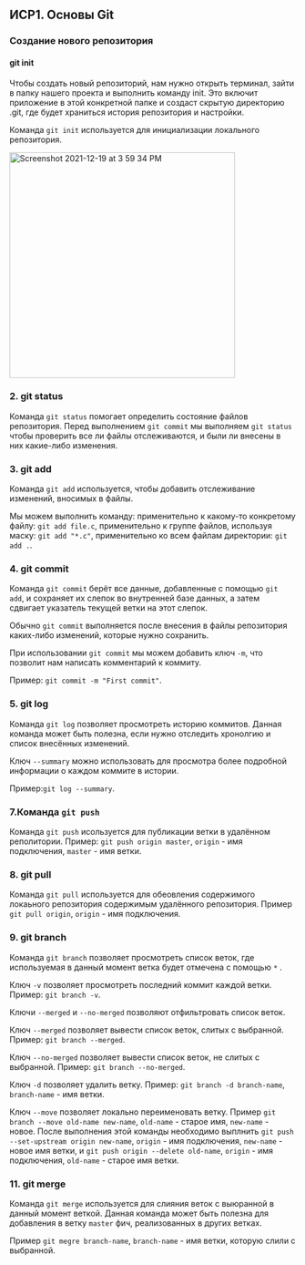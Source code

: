 ## ИСР1. Основы Git

### Создание нового репозитория
#### git init

Чтобы создать новый репозиторий, нам нужно открыть терминал, зайти в папку нашего проекта и выполнить команду init. Это включит приложение в этой конкретной папке и создаст скрытую директорию .git, где будет храниться история репозитория и настройки.

Команда `git init` используется для инициализации локального репозитория.

<img width="396" alt="Screenshot 2021-12-19 at 3 59 34 PM" src="https://user-images.githubusercontent.com/31632695/146675702-a152bcfc-1a52-4802-afc1-4025f398e5e7.png">


### 2. git status

Команда `git status` помогает определить состояние файлов репозитория. Перед выполнением `git commit` мы выполняем `git status` чтобы проверить все ли файлы отслеживаются, и были ли внесены в них какие-либо изменения.

### 3. git add

Команда `git add` используется, чтобы добавить отслеживание изменений, вносимых в файлы.  

Мы можем выполнить команду: применительно к какому-то конкретому файлу: `git add file.c`, применительно к группе файлов, используя маску: `git add "*.c"`, применительно ко всем файлам директории: `git add .`.

### 4. git commit

Команда `git commit` берёт все данные, добавленные с помощью `git add`, и сохраняет их слепок во внутренней базе данных, а затем сдвигает указатель текущей ветки на этот слепок.

Обычно `git commit` выполняется после внесения в файлы репозитория каких-либо изменений, которые нужно сохранить.

При использовании `git commit` мы можем добавить ключ `-m`, что позволит нам написать комментарий к коммиту.

Пример: `git commit -m "First commit"`.

### 5. git log

Команда `git log` позволяет просмотреть историю коммитов. Данная команда может быть полезна, если нужно отследить хронолгию и список внесённых изменений.

Ключ `--summary` можно использовать для просмотра более подробной информации о каждом коммите в истории.

Пример:`git log --summary`.

### 7.Команда `git push`

Команда `git push` исользуется для публикации ветки в удалённом реполитории. Пример: `git push origin master`, `origin` - имя подключения, `master` - имя ветки.

### 8. git pull

Команда `git pull` используется для обеовления содержимого локаьного репозитория содержимым удалённого репозитория. Пример `git pull origin`, `origin` - имя подключения.

### 9. git branch

Команда `git branch` позволяет просмотреть список веток, где используемая в данный момент ветка будет отмечена с помощью `*` .

Ключ `-v` позволяет просмотреть последний коммит каждой ветки. Пример: `git branch -v`.

Ключи `--merged` и `--no-merged` позволяют отфильтровать список веток.

Ключ `--merged` позволяет вывести список веток, слитых с выбранной. Пример: `git branch --merged`.

Ключ `--no-merged` позволяет вывести список веток, не слитых с выбранной. Пример: `git branch --no-merged`.

Ключ `-d` позволяет удалить ветку. Пример: `git branch -d branch-name`, `branch-name` - имя ветки.

Ключ `--move` позволяет локально переименовать ветку. Пример `git branch --move old-name new-name`, `old-name` - старое имя, `new-name` - новое. После выполнения этой команды необходимо выплнить `git push --set-upstream origin new-name`, `origin` - имя подключения, `new-name` - новое имя ветки, и `git push origin --delete old-name`, `origin` - имя подключения, `old-name` - старое имя ветки.

### 11. git merge

Команда `git merge` используется для слияния веток с выюранной в данный момент веткой. Данная команда может быть полезна для добавления в ветку `master` фич, реализованных в других ветках.

Пример `git megre branch-name`, `branch-name` - имя ветки, которую слили с выбранной.

